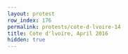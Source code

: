 ```yaml
---
layout: protest
row_index: 176
permalink: protests/cote-d-lvoire-14
title: Cote d'lvoire, April 2016
hidden: true
---
```

